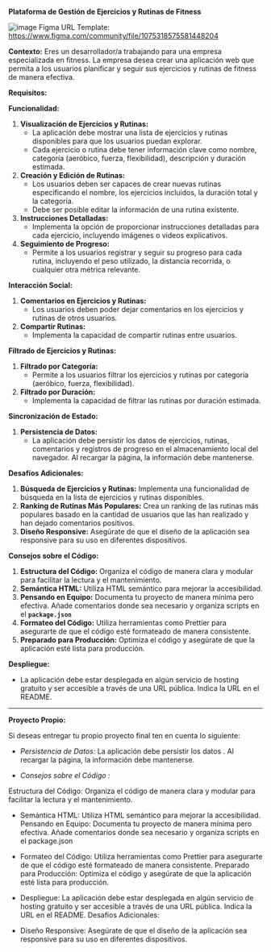 **Plataforma de Gestión de Ejercicios y Rutinas de Fitness**

![image](https://github.com/juanrestrepo2673/week-12-final-project/assets/143865568/9a551dcd-8695-4cb2-baa9-7629fe81d8ae)
Figma URL Template: https://www.figma.com/community/file/1075318575581448204


**Contexto:**
Eres un desarrollador/a trabajando para una empresa especializada en fitness. La empresa desea crear una aplicación web que permita a los usuarios planificar y seguir sus ejercicios y rutinas de fitness de manera efectiva.

**Requisitos:**

**Funcionalidad:**

1. **Visualización de Ejercicios y Rutinas:**
    - La aplicación debe mostrar una lista de ejercicios y rutinas disponibles para que los usuarios puedan explorar.
    - Cada ejercicio o rutina debe tener información clave como nombre, categoría (aeróbico, fuerza, flexibilidad), descripción y duración estimada.
2. **Creación y Edición de Rutinas:**
    - Los usuarios deben ser capaces de crear nuevas rutinas especificando el nombre, los ejercicios incluidos, la duración total y la categoría.
    - Debe ser posible editar la información de una rutina existente.
3. **Instrucciones Detalladas:**
    - Implementa la opción de proporcionar instrucciones detalladas para cada ejercicio, incluyendo imágenes o videos explicativos.
4. **Seguimiento de Progreso:**
    - Permite a los usuarios registrar y seguir su progreso para cada rutina, incluyendo el peso utilizado, la distancia recorrida, o cualquier otra métrica relevante.

**Interacción Social:**

1. **Comentarios en Ejercicios y Rutinas:**
    - Los usuarios deben poder dejar comentarios en los ejercicios y rutinas de otros usuarios.
2. **Compartir Rutinas:**
    - Implementa la capacidad de compartir rutinas entre usuarios.

**Filtrado de Ejercicios y Rutinas:**

1. **Filtrado por Categoría:**
    - Permite a los usuarios filtrar los ejercicios y rutinas por categoría (aeróbico, fuerza, flexibilidad).
2. **Filtrado por Duración:**
    - Implementa la capacidad de filtrar las rutinas por duración estimada.


**Sincronización de Estado:**
1. **Persistencia de Datos:**
    - La aplicación debe persistir los datos de ejercicios, rutinas, comentarios y registros de progreso en el almacenamiento local del navegador. Al recargar la página, la información debe mantenerse.
    

**Desafíos Adicionales:**

1. **Búsqueda de Ejercicios y Rutinas:** Implementa una funcionalidad de búsqueda en la lista de ejercicios y rutinas disponibles.
2. **Ranking de Rutinas Más Populares:** Crea un ranking de las rutinas más populares basado en la cantidad de usuarios que las han realizado y han dejado comentarios positivos.
3. **Diseño Responsive:** Asegúrate de que el diseño de la aplicación sea responsive para su uso en diferentes dispositivos.

**Consejos sobre el Código:**

1. **Estructura del Código:** Organiza el código de manera clara y modular para facilitar la lectura y el mantenimiento.
2. **Semántica HTML:** Utiliza HTML semántico para mejorar la accesibilidad.
3. **Pensando en Equipo:** Documenta tu proyecto de manera mínima pero efectiva. Añade comentarios donde sea necesario y organiza scripts en el **`package.json`**
4. **Formateo del Código:** Utiliza herramientas como Prettier para asegurarte de que el código esté formateado de manera consistente.
5. **Preparado para Producción:** Optimiza el código y asegúrate de que la aplicación esté lista para producción.

**Despliegue:**

- La aplicación debe estar desplegada en algún servicio de hosting gratuito y ser accesible a través de una URL pública. Indica la URL en el README.

________________________________________________________

**Proyecto Propio:**

Si deseas entregar tu propio proyecto final ten en cuenta lo siguiente:



- *Persistencia de Datos:*
La aplicación debe persistir los datos . Al recargar la página, la información debe mantenerse.

- *Consejos sobre el Código :*

Estructura del Código: Organiza el código de manera clara y modular para facilitar la lectura y el mantenimiento.

- Semántica HTML: Utiliza HTML semántico para mejorar la accesibilidad.
Pensando en Equipo: Documenta tu proyecto de manera mínima pero efectiva. Añade comentarios donde sea necesario y organiza scripts en el package.json
 
- Formateo del Código: Utiliza herramientas como Prettier para asegurarte de que el código esté formateado de manera consistente.
Preparado para Producción: Optimiza el código y asegúrate de que la aplicación esté lista para producción.

- Despliegue: La aplicación debe estar desplegada en algún servicio de hosting gratuito y ser accesible a través de una URL pública. Indica la URL en el README.
Desafíos Adicionales:

- Diseño Responsive: Asegúrate de que el diseño de la aplicación sea responsive para su uso en diferentes dispositivos.

